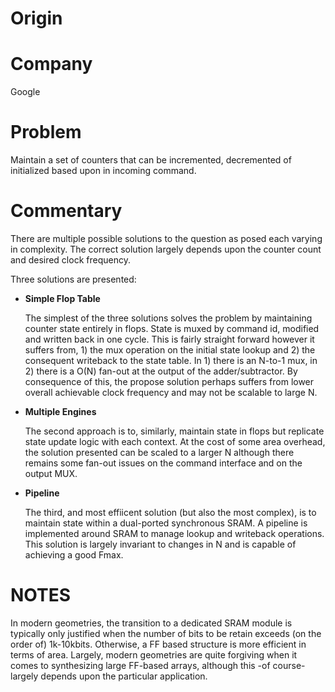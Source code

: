# Origin

# Company

Google

# Problem

Maintain a set of counters that can be incremented, decremented of initialized
based upon in incoming command.

# Commentary

There are multiple possible solutions to the question as posed each
varying in complexity. The correct solution largely depends upon the
counter count and desired clock frequency.

Three solutions are presented:

* __Simple Flop Table__

  The simplest of the three solutions solves the problem by
  maintaining counter state entirely in flops. State is muxed by
  command id, modified and written back in one cycle. This is fairly
  straight forward however it suffers from, 1) the mux operation on
  the initial state lookup and 2) the consequent writeback to the
  state table. In 1) there is an N-to-1 mux, in 2) there is a O(N)
  fan-out at the output of the adder/subtractor. By consequence of
  this, the propose solution perhaps suffers from lower overall
  achievable clock frequency and may not be scalable to large N.

* __Multiple Engines__

  The second approach is to, similarly, maintain state in flops but
  replicate state update logic with each context. At the cost of some
  area overhead, the solution presented can be scaled to a larger N
  although there remains some fan-out issues on the command interface
  and on the output MUX.

* __Pipeline__

  The third, and most effiicent solution (but also the most complex),
  is to maintain state within a dual-ported synchronous SRAM. A
  pipeline is implemented around SRAM to manage lookup and writeback
  operations. This solution is largely invariant to changes in N and
  is capable of achieving a good Fmax.


# NOTES

In modern geometries, the transition to a dedicated SRAM module is
typically only justified when the number of bits to be retain exceeds
(on the order of) 1k-10kbits. Otherwise, a FF based structure is more
efficient in terms of area. Largely, modern geometries are quite
forgiving when it comes to synthesizing large FF-based arrays,
although this -of course- largely depends upon the particular
application.
